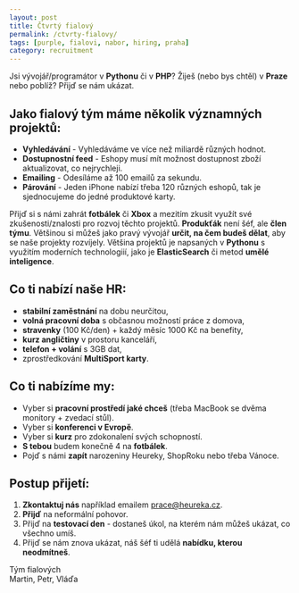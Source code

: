 ```yaml
---
layout: post
title: Čtvrtý fialový
permalink: /ctvrty-fialovy/
tags: [purple, fialovi, nabor, hiring, praha]
category: recruitment
---
```


Jsi vývojář/programátor v **Pythonu** či v **PHP**? Žiješ (nebo bys chtěl) v **Praze** nebo poblíž? Přijď se nám ukázat.

## Jako fialový tým máme několik významných projektů:
* **Vyhledávání** - Vyhledáváme ve více než miliardě různých hodnot.
* **Dostupnostní feed** - Eshopy musí mít možnost dostupnost zboží aktualizovat, co nejrychleji.
* **Emailing** - Odesíláme až 100 emailů za sekundu.
* **Párování** - Jeden iPhone nabízí třeba 120 různých eshopů, tak je sjednocujeme do jedné produktové karty.

Přijď si s námi zahrát **fotbálek** či **Xbox** a mezitím zkusit využít své zkušenosti/znalosti pro rozvoj těchto
projektů. **Produkťák** není šéf, ale **člen týmu**. Většinou si můžeš jako pravý vývojář **určit, na čem budeš dělat**,
aby se naše projekty rozvíjely. Většina projektů je napsaných v **Pythonu** s využitím moderních technologiií, jako je
**ElasticSearch** či metod **umělé inteligence**.

## Co ti nabízí naše HR:
* **stabilní zaměstnání** na dobu neurčitou, 
* **volná pracovní doba** s občasnou možností práce z domova,
* **stravenky** (100 Kč/den) + každý měsíc 1000 Kč na benefity,
* **kurz angličtiny** v prostoru kanceláří,
* **telefon + volání** s 3GB dat,
* zprostředkování **MultiSport karty**.

## Co ti nabízíme my:
* Vyber si **pracovní prostředí jaké chceš** (třeba MacBook se dvěma monitory + zvedací stůl).
* Vyber si **konferenci v Evropě**.
* Vyber si **kurz** pro zdokonalení svých schopností.
* **S tebou** budem konečně 4 na **fotbálek**.
* Pojď s námi **zapít** narozeniny Heureky, ShopRoku nebo třeba Vánoce.

## Postup přijetí:
1. **Zkontaktuj nás** například emailem [prace@heureka.cz](mailto:prace@heureka.cz "poslat email").
2. **Přijď** na neformální pohovor.
3. Přijď na **testovací den** - dostaneš úkol, na kterém nám můžeš ukázat, co všechno umíš.
4. Přijď se nám znova ukázat, náš šéf ti udělá **nabídku, kterou neodmítneš**.

Tým fialových  
Martin, Petr, Vláďa
